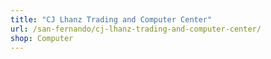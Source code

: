 ```yaml
---
title: "CJ Lhanz Trading and Computer Center"
url: /san-fernando/cj-lhanz-trading-and-computer-center/
shop: Computer
---
```

